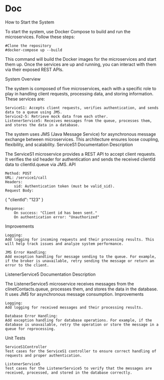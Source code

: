 # Doc

How to Start the System

To start the system, use Docker Compose to build and run the microservices. Follow these steps:

    #Clone the repository
    #docker-compose up --build

This command will build the Docker images for the microservices and start them up. Once the services are up and running, you can interact with them via their exposed REST APIs.

System Overview

The system is composed of five microservices, each with a specific role to play in handling client requests, processing data, and storing information. These services are:

    ServiceS1: Accepts client requests, verifies authentication, and sends data to a queue using JMS.
    Service2-5: Retrieve mock data from each other.
    ListenerService5: Receives messages from the queue, processes them, and stores the data in a database.

The system uses JMS (Java Message Service) for asynchronous message exchange between microservices. This architecture ensures loose coupling, flexibility, and scalability.
ServiceS1 Documentation
Description

The ServiceS1 microservice provides a REST API to accept client requests. It verifies the sid header for authentication and sends the received clientId data to clientId.queue via JMS.
API

    Method: POST
    URL: /service1/call
    Headers:
        sid: Authentication token (must be valid_sid).
    Request Body:

{
  "clientId": "123"
}

    Response:
        On success: "Client id has been sent."
        On authentication error: "Unauthorized"

Improvements

    Logging:
    Add logging for incoming requests and their processing results. This will help track issues and analyze system performance.

    JMS Error Handling:
    Add exception handling for message sending to the queue. For example, if the broker is unavailable, retry sending the message or return an error to the client.

ListenerService5 Documentation
Description

The ListenerService5 microservice receives messages from the clinetContacts.queue, processes them, and stores the data in the database. It uses JMS for asynchronous message consumption.
Improvements

    Logging:
    Add logging for received messages and their processing results.

    Database Error Handling:
    Add exception handling for database operations. For example, if the database is unavailable, retry the operation or store the message in a queue for reprocessing.

Unit Tests

    ServiceS1Controller
    Test cases for the ServiceS1 controller to ensure correct handling of requests and proper authentication.

    ListenerService5
    Test cases for the ListenerService5 to verify that the messages are received, processed, and stored in the database correctly.

      
